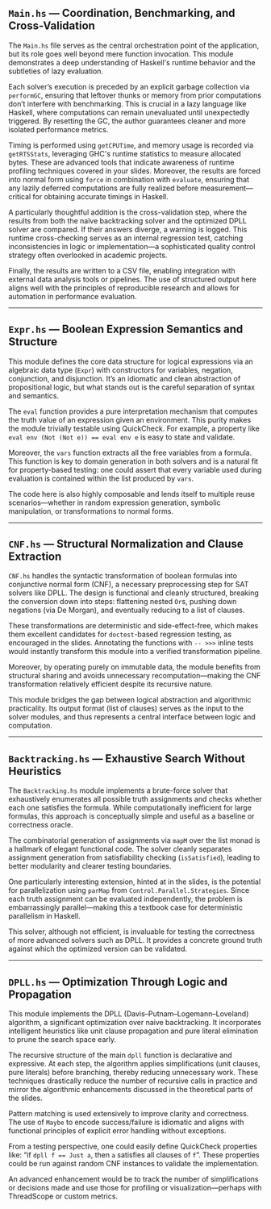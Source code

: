 

## `Main.hs` — Coordination, Benchmarking, and Cross-Validation

The `Main.hs` file serves as the central orchestration point of the application, but its role goes well beyond mere function invocation. This module demonstrates a deep understanding of Haskell's runtime behavior and the subtleties of lazy evaluation.

Each solver’s execution is preceded by an explicit garbage collection via `performGC`, ensuring that leftover thunks or memory from prior computations don’t interfere with benchmarking. This is crucial in a lazy language like Haskell, where computations can remain unevaluated until unexpectedly triggered. By resetting the GC, the author guarantees cleaner and more isolated performance metrics.

Timing is performed using `getCPUTime`, and memory usage is recorded via `getRTSStats`, leveraging GHC's runtime statistics to measure allocated bytes. These are advanced tools that indicate awareness of runtime profiling techniques covered in your slides. Moreover, the results are forced into normal form using `force` in combination with `evaluate`, ensuring that any lazily deferred computations are fully realized before measurement—critical for obtaining accurate timings in Haskell.

A particularly thoughtful addition is the cross-validation step, where the results from both the naïve backtracking solver and the optimized DPLL solver are compared. If their answers diverge, a warning is logged. This runtime cross-checking serves as an internal regression test, catching inconsistencies in logic or implementation—a sophisticated quality control strategy often overlooked in academic projects.

Finally, the results are written to a CSV file, enabling integration with external data analysis tools or pipelines. The use of structured output here aligns well with the principles of reproducible research and allows for automation in performance evaluation.

---

## `Expr.hs` — Boolean Expression Semantics and Structure

This module defines the core data structure for logical expressions via an algebraic data type (`Expr`) with constructors for variables, negation, conjunction, and disjunction. It’s an idiomatic and clean abstraction of propositional logic, but what stands out is the careful separation of syntax and semantics.

The `eval` function provides a pure interpretation mechanism that computes the truth value of an expression given an environment. This purity makes the module trivially testable using QuickCheck. For example, a property like `eval env (Not (Not e)) == eval env e` is easy to state and validate.

Moreover, the `vars` function extracts all the free variables from a formula. This function is key to domain generation in both solvers and is a natural fit for property-based testing: one could assert that every variable used during evaluation is contained within the list produced by `vars`.

The code here is also highly composable and lends itself to multiple reuse scenarios—whether in random expression generation, symbolic manipulation, or transformations to normal forms.

---

## `CNF.hs` — Structural Normalization and Clause Extraction

`CNF.hs` handles the syntactic transformation of boolean formulas into conjunctive normal form (CNF), a necessary preprocessing step for SAT solvers like DPLL. The design is functional and cleanly structured, breaking the conversion down into steps: flattening nested `Or`s, pushing down negations (via De Morgan), and eventually reducing to a list of clauses.

These transformations are deterministic and side-effect-free, which makes them excellent candidates for `doctest`-based regression testing, as encouraged in the slides. Annotating the functions with `-- >>>` inline tests would instantly transform this module into a verified transformation pipeline.

Moreover, by operating purely on immutable data, the module benefits from structural sharing and avoids unnecessary recomputation—making the CNF transformation relatively efficient despite its recursive nature.

This module bridges the gap between logical abstraction and algorithmic practicality. Its output format (list of clauses) serves as the input to the solver modules, and thus represents a central interface between logic and computation.

---

## `Backtracking.hs` — Exhaustive Search Without Heuristics

The `Backtracking.hs` module implements a brute-force solver that exhaustively enumerates all possible truth assignments and checks whether each one satisfies the formula. While computationally inefficient for large formulas, this approach is conceptually simple and useful as a baseline or correctness oracle.

The combinatorial generation of assignments via `mapM` over the list monad is a hallmark of elegant functional code. The solver cleanly separates assignment generation from satisfiability checking (`isSatisfied`), leading to better modularity and clearer testing boundaries.

One particularly interesting extension, hinted at in the slides, is the potential for parallelization using `parMap` from `Control.Parallel.Strategies`. Since each truth assignment can be evaluated independently, the problem is embarrassingly parallel—making this a textbook case for deterministic parallelism in Haskell.

This solver, although not efficient, is invaluable for testing the correctness of more advanced solvers such as DPLL. It provides a concrete ground truth against which the optimized version can be validated.

---

## `DPLL.hs` — Optimization Through Logic and Propagation

This module implements the DPLL (Davis–Putnam–Logemann–Loveland) algorithm, a significant optimization over naive backtracking. It incorporates intelligent heuristics like unit clause propagation and pure literal elimination to prune the search space early.

The recursive structure of the main `dpll` function is declarative and expressive. At each step, the algorithm applies simplifications (unit clauses, pure literals) before branching, thereby reducing unnecessary work. These techniques drastically reduce the number of recursive calls in practice and mirror the algorithmic enhancements discussed in the theoretical parts of the slides.

Pattern matching is used extensively to improve clarity and correctness. The use of `Maybe` to encode success/failure is idiomatic and aligns with functional principles of explicit error handling without exceptions.

From a testing perspective, one could easily define QuickCheck properties like: “if `dpll f == Just a`, then `a` satisfies all clauses of `f`”. These properties could be run against random CNF instances to validate the implementation.

An advanced enhancement would be to track the number of simplifications or decisions made and use those for profiling or visualization—perhaps with ThreadScope or custom metrics.
